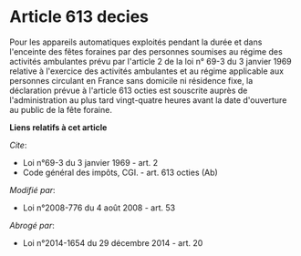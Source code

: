 # Article 613 decies

Pour les appareils automatiques exploités pendant la durée et dans l'enceinte des fêtes foraines par des personnes soumises
au régime des activités ambulantes prévu par l'article 2 de la loi n° 69-3 du 3 janvier 1969 relative à l'exercice des
activités ambulantes et au régime applicable aux personnes circulant en France sans domicile ni résidence fixe, la
déclaration prévue à l'article 613 octies est souscrite auprès de l'administration au plus tard vingt-quatre heures avant la
date d'ouverture au public de la fête foraine.

**Liens relatifs à cet article**

_Cite_:

  - Loi n°69-3 du 3 janvier 1969 - art. 2
  - Code général des impôts, CGI. - art. 613 octies (Ab)

_Modifié par_:

  - Loi n°2008-776 du 4 août 2008 - art. 53

_Abrogé par_:

  - Loi n°2014-1654 du 29 décembre 2014 - art. 20
